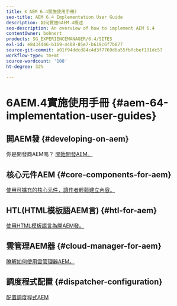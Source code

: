 ```yaml
---
title: 《 AEM 6.4實施使用手冊》
seo-title: AEM 6.4 Implementation User Guide
description: 如何實施6AEM.4概述
seo-description: An overview of how to implement AEM 6.4
contentOwner: bohnert
products: SG_EXPERIENCEMANAGER/6.4/SITES
exl-id: e8434d46-b169-4408-85e7-b619c6f7b877
source-git-commit: a01f94ddcd84c4d3f7769d6a55fbfcbef131dc57
workflow-type: tm+mt
source-wordcount: '108'
ht-degree: 32%

---
```


# 6AEM.4實施使用手冊 {#aem-64-implementation-user-guides}

## 開AEM發 {#developing-on-aem}

你是開發商AEM嗎？ [開始開發AEM。](/help/sites-developing/home.md)

## 核心元件AEM {#core-components-for-aem}

[使用可擴充的核心元件，讓作者輕鬆建立內容。](https://docs.adobe.com/content/help/zh-Hant/experience-manager-core-components/using/introduction.html)

## HTL(HTML模板語AEM言) {#htl-for-aem}

[使用HTML模板語言為開AEM發。](https://docs.adobe.com/content/help/zh-Hant/experience-manager-htl/using/overview.html)

## 雲管理AEM器 {#cloud-manager-for-aem}

[瞭解如何使用雲管理器AEM。](https://experienceleague.adobe.com/docs/experience-manager-cloud-manager/using/introduction-to-cloud-manager.html?lang=en)

## 調度程式配置 {#dispatcher-configuration}

[配置調度程式AEM](https://docs.adobe.com/content/help/zh-Hant/experience-manager-dispatcher/using/dispatcher.html)
